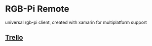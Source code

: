 # RGB-Pi Remote
universal rgb-pi client, created with xamarin for multiplatform support

## [Trello](https://trello.com/b/LXIuFsOm/rgb-pi-remote)
